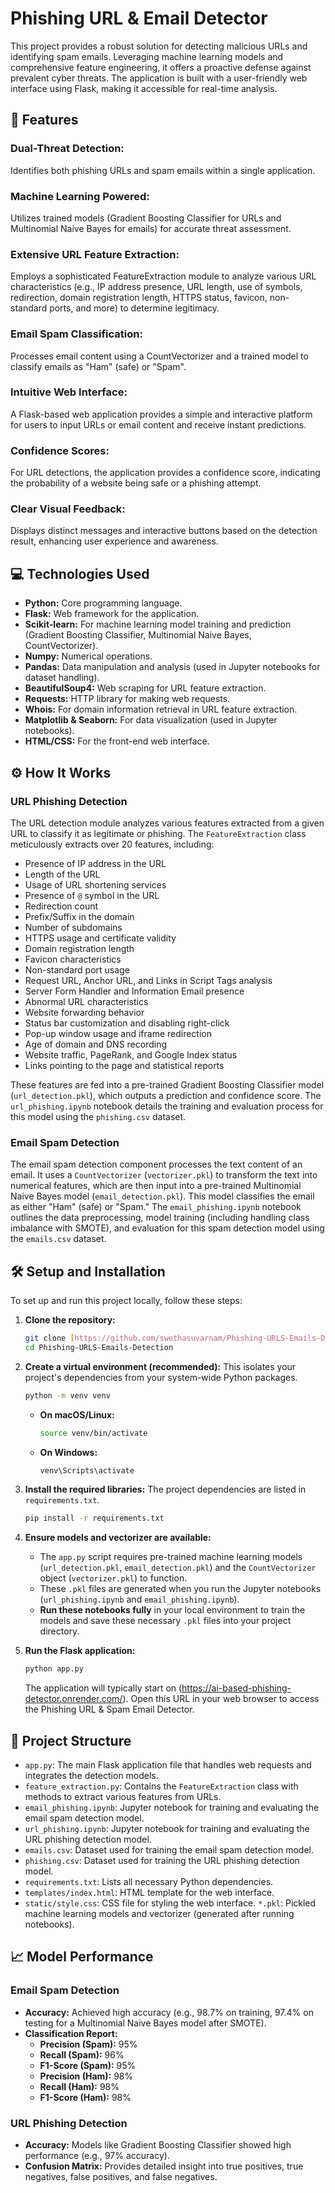 
# Phishing URL & Email Detector
This project provides a robust solution for detecting malicious URLs and identifying spam emails. Leveraging machine learning models and comprehensive feature engineering, it offers a proactive defense against prevalent cyber threats. The application is built with a user-friendly web interface using Flask, making it accessible for real-time analysis.

## 🚀 Features
### Dual-Threat Detection: 
Identifies both phishing URLs and spam emails within a single application.
### Machine Learning Powered: 
Utilizes trained models (Gradient Boosting Classifier for URLs and Multinomial Naive Bayes for emails) for accurate threat assessment.
### Extensive URL Feature Extraction: 
Employs a sophisticated FeatureExtraction module to analyze various URL characteristics (e.g., IP address presence, URL length, use of symbols, redirection, domain registration length, HTTPS status, favicon, non-standard ports, and more) to determine legitimacy.
### Email Spam Classification: 
Processes email content using a CountVectorizer and a trained model to classify emails as "Ham" (safe) or "Spam".
### Intuitive Web Interface: 
A Flask-based web application provides a simple and interactive platform for users to input URLs or email content and receive instant predictions.
### Confidence Scores: 
For URL detections, the application provides a confidence score, indicating the probability of a website being safe or a phishing attempt.
### Clear Visual Feedback: 
Displays distinct messages and interactive buttons  based on the detection result, enhancing user experience and awareness.
## 💻 Technologies Used

* **Python:** Core programming language.
* **Flask:** Web framework for the application.
* **Scikit-learn:** For machine learning model training and prediction (Gradient Boosting Classifier, Multinomial Naive Bayes, CountVectorizer).
* **Numpy:** Numerical operations.
* **Pandas:** Data manipulation and analysis (used in Jupyter notebooks for dataset handling).
* **BeautifulSoup4:** Web scraping for URL feature extraction.
* **Requests:** HTTP library for making web requests.
* **Whois:** For domain information retrieval in URL feature extraction.
* **Matplotlib & Seaborn:** For data visualization (used in Jupyter notebooks).
* **HTML/CSS:** For the front-end web interface.
## ⚙️ How It Works

### URL Phishing Detection

The URL detection module analyzes various features extracted from a given URL to classify it as legitimate or phishing. The `FeatureExtraction` class meticulously extracts over 20 features, including:

* Presence of IP address in the URL
* Length of the URL
* Usage of URL shortening services
* Presence of `@` symbol in the URL
* Redirection count
* Prefix/Suffix in the domain
* Number of subdomains
* HTTPS usage and certificate validity
* Domain registration length
* Favicon characteristics
* Non-standard port usage
* Request URL, Anchor URL, and Links in Script Tags analysis
* Server Form Handler and Information Email presence
* Abnormal URL characteristics
* Website forwarding behavior
* Status bar customization and disabling right-click
* Pop-up window usage and iframe redirection
* Age of domain and DNS recording
* Website traffic, PageRank, and Google Index status
* Links pointing to the page and statistical reports

These features are fed into a pre-trained Gradient Boosting Classifier model (`url_detection.pkl`), which outputs a prediction and confidence score. The `url_phishing.ipynb` notebook details the training and evaluation process for this model using the `phishing.csv` dataset.

### Email Spam Detection

The email spam detection component processes the text content of an email. It uses a `CountVectorizer` (`vectorizer.pkl`) to transform the text into numerical features, which are then input into a pre-trained Multinomial Naive Bayes model (`email_detection.pkl`). This model classifies the email as either "Ham" (safe) or "Spam." The `email_phishing.ipynb` notebook outlines the data preprocessing, model training (including handling class imbalance with SMOTE), and evaluation for this spam detection model using the `emails.csv` dataset.

## 🛠️ Setup and Installation

To set up and run this project locally, follow these steps:

1.  **Clone the repository:**
    ```bash
    git clone [https://github.com/swethasuvarnam/Phishing-URLS-Emails-Detection.git](https://github.com/swethasuvarnam/Phishing-URLS-Emails-Detection.git)
    cd Phishing-URLS-Emails-Detection
    ```

2.  **Create a virtual environment (recommended):**
    This isolates your project's dependencies from your system-wide Python packages.
    ```bash
    python -m venv venv
    ```
    * **On macOS/Linux:**
        ```bash
        source venv/bin/activate
        ```
    * **On Windows:**
        ```bash
        venv\Scripts\activate
        ```

3.  **Install the required libraries:**
    The project dependencies are listed in `requirements.txt`.
    ```bash
    pip install -r requirements.txt
    ```

4.  **Ensure models and vectorizer are available:**
    * The `app.py` script requires pre-trained machine learning models (`url_detection.pkl`, `email_detection.pkl`) and the `CountVectorizer` object (`vectorizer.pkl`) to  function.
    * These `.pkl` files are generated when you run the Jupyter notebooks (`url_phishing.ipynb` and `email_phishing.ipynb`).
    * **Run these notebooks fully** in your local environment to train the models and save these necessary `.pkl` files into your project directory.

6.  **Run the Flask application:**
    ```bash
    python app.py
    ```
    The application will typically start on (https://ai-based-phishing-detector.onrender.com/). Open this URL in your web browser to access the Phishing URL & Spam Email Detector.


## 📂 Project Structure
* `app.py`: The main Flask application file that handles web requests and integrates the detection models.
* `feature_extraction.py`: Contains the `FeatureExtraction` class with methods to extract various features from URLs.
* `email_phishing.ipynb`: Jupyter notebook for training and evaluating the email spam detection model.
* `url_phishing.ipynb`: Jupyter notebook for training and evaluating the URL phishing detection model.
* `emails.csv`: Dataset used for training the email spam detection model.
* `phishing.csv`: Dataset used for training the URL phishing detection model.
* `requirements.txt`: Lists all necessary Python dependencies.
* `templates/index.html`: HTML template for the web interface.
* `static/style.css`: CSS file for styling the web interface.
 `*.pkl`: Pickled machine learning models and vectorizer (generated after running notebooks).

## 📈 Model Performance 

### Email Spam Detection

* **Accuracy:** Achieved high accuracy (e.g., 98.7% on training, 97.4% on testing for a Multinomial Naive Bayes model after SMOTE).
* **Classification Report:**
    * **Precision (Spam):** 95%
    * **Recall (Spam):** 96%
    * **F1-Score (Spam):** 95%
    * **Precision (Ham):** 98%
    * **Recall (Ham):** 98%
    * **F1-Score (Ham):** 98%

### URL Phishing Detection

* **Accuracy:** Models like Gradient Boosting Classifier showed high performance (e.g., 97% accuracy).
* **Confusion Matrix:** Provides detailed insight into true positives, true negatives, false positives, and false negatives.

